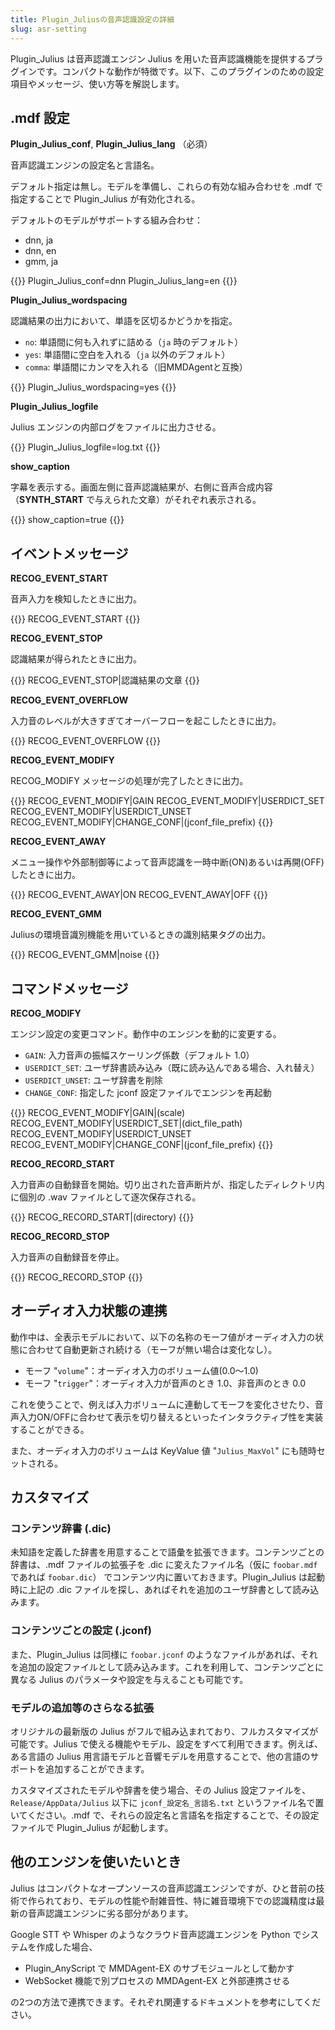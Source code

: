```yaml
---
title: Plugin_Juliusの音声認識設定の詳細
slug: asr-setting
---
```


Plugin_Julius は音声認識エンジン Julius を用いた音声認識機能を提供するプラグインです。コンパクトな動作が特徴です。以下、このプラグインのための設定項目やメッセージ、使い方等を解説します。

## .mdf 設定

**Plugin_Julius_conf**, **Plugin_Julius_lang** （必須）

音声認識エンジンの設定名と言語名。

デフォルト指定は無し。モデルを準備し、これらの有効な組み合わせを .mdf で指定することで Plugin_Julius が有効化される。

デフォルトのモデルがサポートする組み合わせ：

- dnn, ja
- dnn, en
- gmm, ja

{{<mdf>}}
Plugin_Julius_conf=dnn
Plugin_Julius_lang=en
{{</mdf>}}

**Plugin_Julius_wordspacing**

認識結果の出力において、単語を区切るかどうかを指定。

- `no`: 単語間に何も入れずに詰める（`ja` 時のデフォルト）
- `yes`: 単語間に空白を入れる（`ja` 以外のデフォルト）
- `comma`: 単語間にカンマを入れる（旧MMDAgentと互換）

{{<mdf>}}
Plugin_Julius_wordspacing=yes
{{</mdf>}}

**Plugin_Julius_logfile**

Julius エンジンの内部ログをファイルに出力させる。

{{<mdf>}}
Plugin_Julius_logfile=log.txt
{{</mdf>}}

**show_caption**

字幕を表示する。画面左側に音声認識結果が、右側に音声合成内容（**SYNTH_START** で与えられた文章）がそれぞれ表示される。

{{<mdf>}}
show_caption=true
{{</mdf>}}

## イベントメッセージ

**RECOG_EVENT_START**

音声入力を検知したときに出力。

{{<message>}}
RECOG_EVENT_START
{{</message>}}

**RECOG_EVENT_STOP**

認識結果が得られたときに出力。

{{<message>}}
RECOG_EVENT_STOP|認識結果の文章
{{</message>}}

**RECOG_EVENT_OVERFLOW**

入力音のレベルが大きすぎてオーバーフローを起こしたときに出力。

{{<message>}}
RECOG_EVENT_OVERFLOW
{{</message>}}

**RECOG_EVENT_MODIFY**

RECOG_MODIFY メッセージの処理が完了したときに出力。

{{<message>}}
RECOG_EVENT_MODIFY|GAIN
RECOG_EVENT_MODIFY|USERDICT_SET
RECOG_EVENT_MODIFY|USERDICT_UNSET
RECOG_EVENT_MODIFY|CHANGE_CONF|(jconf_file_prefix)
{{</message>}}

**RECOG_EVENT_AWAY**

メニュー操作や外部制御等によって音声認識を一時中断(ON)あるいは再開(OFF)したときに出力。

{{<message>}}
RECOG_EVENT_AWAY|ON
RECOG_EVENT_AWAY|OFF
{{</message>}}

**RECOG_EVENT_GMM**

Juliusの環境音識別機能を用いているときの識別結果タグの出力。

{{<message>}}
RECOG_EVENT_GMM|noise
{{</message>}}

## コマンドメッセージ

**RECOG_MODIFY**

エンジン設定の変更コマンド。動作中のエンジンを動的に変更する。

- `GAIN`: 入力音声の振幅スケーリング係数（デフォルト 1.0）
- `USERDICT_SET`: ユーザ辞書読み込み（既に読み込んである場合、入れ替え）
- `USERDICT_UNSET`: ユーザ辞書を削除
- `CHANGE_CONF`: 指定した jconf 設定ファイルでエンジンを再起動

{{<message>}}
RECOG_EVENT_MODIFY|GAIN|(scale)
RECOG_EVENT_MODIFY|USERDICT_SET|(dict_file_path)
RECOG_EVENT_MODIFY|USERDICT_UNSET
RECOG_EVENT_MODIFY|CHANGE_CONF|(jconf_file_prefix)
{{</message>}}

**RECOG_RECORD_START**

入力音声の自動録音を開始。切り出された音声断片が、指定したディレクトリ内に個別の .wav ファイルとして逐次保存される。

{{<message>}}
RECOG_RECORD_START|(directory)
{{</message>}}

**RECOG_RECORD_STOP**

入力音声の自動録音を停止。

{{<message>}}
RECOG_RECORD_STOP
{{</message>}}

## オーディオ入力状態の連携

動作中は、全表示モデルにおいて、以下の名称のモーフ値がオーディオ入力の状態に合わせて自動更新され続ける（モーフが無い場合は変化なし）。

- モーフ "`volume`"：オーディオ入力のボリューム値(0.0～1.0)
- モーフ "`trigger`"：オーディオ入力が音声のとき 1.0、非音声のとき 0.0

これを使うことで、例えば入力ボリュームに連動してモーフを変化させたり、音声入力ON/OFFに合わせて表示を切り替えるといったインタラクティブ性を実装することができる。

また、オーディオ入力のボリュームは KeyValue 値 "`Julius_MaxVol`" にも随時セットされる。

## カスタマイズ

### コンテンツ辞書 (.dic)

未知語を定義した辞書を用意することで語彙を拡張できます。コンテンツごとの辞書は、.mdf ファイルの拡張子を .dic に変えたファイル名（仮に `foobar.mdf` であれば `foobar.dic`） でコンテンツ内に置いておきます。Plugin_Julius は起動時に上記の .dic ファイルを探し、あればそれを追加のユーザ辞書として読み込みます。

### コンテンツごとの設定 (.jconf)

また、Plugin_Julius は同様に `foobar.jconf` のようなファイルがあれば、それを追加の設定ファイルとして読み込みます。これを利用して、コンテンツごとに異なる Julius のパラメータや設定を与えることも可能です。

### モデルの追加等のさらなる拡張

オリジナルの最新版の Julius がフルで組み込まれており、フルカスタマイズが可能です。Julius で使える機能やモデル、設定をすべて利用できます。例えば、ある言語の Julius 用言語モデルと音響モデルを用意することで、他の言語のサポートを追加することができます。

カスタマイズされたモデルや辞書を使う場合、その Julius 設定ファイルを、 `Release/AppData/Julius` 以下に  `jconf_設定名_言語名.txt` というファイル名で置いてください。.mdf で、それらの設定名と言語名を指定することで、その設定ファイルで Plugin_Julius が起動します。

## 他のエンジンを使いたいとき

Julius はコンパクトなオープンソースの音声認識エンジンですが、ひと昔前の技術で作られており、モデルの性能や耐雑音性、特に雑音環境下での認識精度は最新の音声認識エンジンに劣る部分があります。

Google STT や Whisper のようなクラウド音声認識エンジンを Python でシステムを作成した場合、

- Plugin_AnyScript で MMDAgent-EX のサブモジュールとして動かす
- WebSocket 機能で別プロセスの MMDAgent-EX と外部連携させる

の2つの方法で連携できます。それぞれ関連するドキュメントを参考にしてください。
